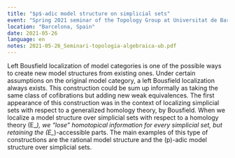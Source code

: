 ```yaml
---
title: "$p$-adic model structure on simplicial sets"
event: "Spring 2021 seminar of the Topology Group at Universitat de Barcelona"
location: "Barcelona, Spain"
date: 2021-05-26
language: en
notes: 2021-05-26_Seminari-topologia-algebraica-ub.pdf
---
```

Left Bousfield localization of model categories is one of the possible ways to create new model structures from existing ones. Under certain assumptions on the original model category, a left Bousfield localization always exists. This construction could be sum up informally as taking the same class of cofibrations but adding new weak equivalences. The first appearance of this construction was in the context of localizing simplicial sets with respect to a generalized homology theory, by Bousfield. When we localize a model structure over simplicial sets with respect to a homology theory \(E_*\), we “lose” homotopical information for every simplicial set, but retaining the \(E_*\)-accessible parts. The main examples of this type of constructions are the rational model structure and the \(p\)-adic model structure over simplicial sets.